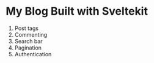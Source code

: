 # My Blog Built with Sveltekit

   1. Post tags
   2. Commenting
   3. Search bar
   4. Pagination
   5. Authentication
